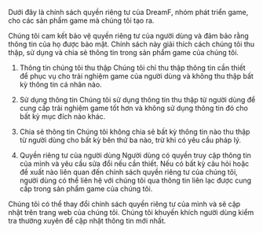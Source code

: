Dưới đây là chính sách quyền riêng tư của DreamF, nhóm phát triển game, cho các sản phẩm game mà chúng tôi tạo ra.

Chúng tôi cam kết bảo vệ quyền riêng tư của người dùng và đảm bảo rằng thông tin của họ được bảo mật. Chính sách này giải thích cách chúng tôi thu thập, sử dụng và chia sẻ thông tin trong sản phẩm game của chúng tôi.

1. Thông tin chúng tôi thu thập
Chúng tôi chỉ thu thập thông tin cần thiết để phục vụ cho trải nghiệm game của người dùng và không thu thập bất kỳ thông tin cá nhân nào.

2. Sử dụng thông tin
Chúng tôi sử dụng thông tin thu thập từ người dùng để cung cấp trải nghiệm game tốt hơn và không sử dụng thông tin đó cho bất kỳ mục đích nào khác.

3. Chia sẻ thông tin
Chúng tôi không chia sẻ bất kỳ thông tin nào thu thập từ người dùng cho bất kỳ bên thứ ba nào, trừ khi có yêu cầu pháp lý.

4. Quyền riêng tư của người dùng
Người dùng có quyền truy cập thông tin của mình và yêu cầu sửa đổi nếu cần thiết. Nếu có bất kỳ câu hỏi hoặc đề xuất nào liên quan đến chính sách quyền riêng tư của chúng tôi, người dùng có thể liên hệ với chúng tôi qua thông tin liên lạc được cung cấp trong sản phẩm game của chúng tôi.

Chúng tôi có thể thay đổi chính sách quyền riêng tư của mình và sẽ cập nhật trên trang web của chúng tôi. Chúng tôi khuyến khích người dùng kiểm tra thường xuyên để cập nhật thông tin mới nhất.
